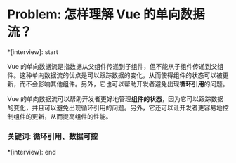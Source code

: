 # Problem: 怎样理解 Vue 的单向数据流？

*[interview]: start

Vue 的单向数据流是指数据从父组件传递到子组件，但不能从子组件传递到父组件。这种单向数据流的优点是可以跟踪数据的变化，从而使得组件的状态可以被更新，而不会影响其他组件。另外，它也可以帮助开发者避免出现**循环引用**的问题。

Vue 的单向数据流可以帮助开发者更好地管理**组件的状态**，因为它可以跟踪数据的变化，并且可以避免出现循环引用的问题。另外，它还可以让开发者更容易地控制组件的更新，从而提高组件的性能。

### 关键词: 循环引用、数据可控
*[interview]: end
